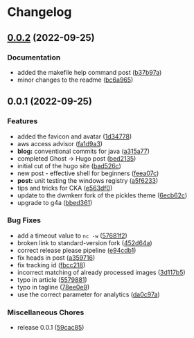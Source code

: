 # Changelog

## [0.0.2](https://github.com/dwmkerr/dwmkerr.com/compare/v0.0.1...v0.0.2) (2022-09-25)


### Documentation

* added the makefile help command post ([b37b97a](https://github.com/dwmkerr/dwmkerr.com/commit/b37b97ae1d131751fdb339f5a5a5a6da5aac4758))
* minor changes to the readme ([bc6a965](https://github.com/dwmkerr/dwmkerr.com/commit/bc6a96541f904720e99a4a005d630ee71cd57d71))

## 0.0.1 (2022-09-25)


### Features

* added the favicon and avatar ([1d34778](https://github.com/dwmkerr/dwmkerr.com/commit/1d347781b477911d85503960c682530a6fb279ad))
* aws access advisor ([fa1d9a3](https://github.com/dwmkerr/dwmkerr.com/commit/fa1d9a32154cc5324a5f25b6ca38d234524f859a))
* **blog:** conventional commits for java ([a315a77](https://github.com/dwmkerr/dwmkerr.com/commit/a315a772f4c7071bc8ffe2d7213554ba11faa4b5))
* completed Ghost -> Hugo post ([bed2135](https://github.com/dwmkerr/dwmkerr.com/commit/bed2135f36f66f58b9f8dcfcff31b11f12dec638))
* initial cut of the hugo site ([bad526c](https://github.com/dwmkerr/dwmkerr.com/commit/bad526c40ba3a8c33a045ce82a0e15248287fa84))
* new post - effective shell for beginners ([feea07c](https://github.com/dwmkerr/dwmkerr.com/commit/feea07c66825771e96aa2f09d3f90085759acd6c))
* **post:** unit testing the windows registry ([a5f6233](https://github.com/dwmkerr/dwmkerr.com/commit/a5f6233e7e71c8364896e43d050715f46c75166c))
* tips and tricks for CKA ([e563df0](https://github.com/dwmkerr/dwmkerr.com/commit/e563df0785ad1ca6f66d16488184856e5abc4feb))
* update to the dwmkerr fork of the pickles theme ([6ecb62c](https://github.com/dwmkerr/dwmkerr.com/commit/6ecb62cd0b57426d653183cc8da5026552401c81))
* upgrade to g4a ([bbed361](https://github.com/dwmkerr/dwmkerr.com/commit/bbed361a4896b970b4de4e511d6261377069d6d6))


### Bug Fixes

* add a timeout value to `nc -w` ([57681f2](https://github.com/dwmkerr/dwmkerr.com/commit/57681f21aaf0e74cbda102153ed16a32703fbd56))
* broken link to standard-version fork ([452d64a](https://github.com/dwmkerr/dwmkerr.com/commit/452d64abea1a5bb5d3c39e85c9dbe797da06538f))
* correct release please pipeline ([e94cdb1](https://github.com/dwmkerr/dwmkerr.com/commit/e94cdb1bf0bf7f9e7d45455f75ddabb03021d123))
* fix heads in post ([a359716](https://github.com/dwmkerr/dwmkerr.com/commit/a35971634d4cb40ffcd0753de43067351ce71c57))
* fix tracking id ([fbcc218](https://github.com/dwmkerr/dwmkerr.com/commit/fbcc21800eb55f8d86e8ab49e2d27a33e5ab35fa))
* incorrect matching of already processed images ([3d117b5](https://github.com/dwmkerr/dwmkerr.com/commit/3d117b5de69393a03c59f56d9676acc0d751208f))
* typo in article ([5579881](https://github.com/dwmkerr/dwmkerr.com/commit/55798812c2ae55682b2f7ba139d59a0db5ef102f))
* typo in tagline ([78ee0e9](https://github.com/dwmkerr/dwmkerr.com/commit/78ee0e95d118805d5d7ce2d754b68aabc902dd38))
* use the correct parameter for analytics ([da0c97a](https://github.com/dwmkerr/dwmkerr.com/commit/da0c97a200d450ae479091554750681272493bd6))


### Miscellaneous Chores

* release 0.0.1 ([59cac85](https://github.com/dwmkerr/dwmkerr.com/commit/59cac851bf9af00953a157e33c2a29519a57a9a6))
